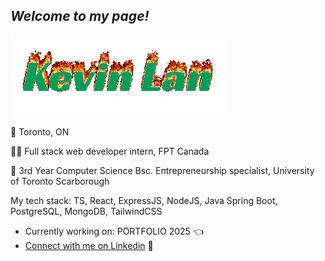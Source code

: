 ## *Welcome to my page!*

![Thumbnail](/coollogo_com-90624.gif)

📍 Toronto, ON 

🧑‍💼 Full stack web developer intern, FPT Canada

🏫 3rd Year Computer Science Bsc. Entrepreneurship specialist, University of Toronto Scarborough

My tech stack: TS, React, ExpressJS, NodeJS, Java Spring Boot, PostgreSQL, MongoDB, TailwindCSS

- Currently working on: PORTFOLIO 2025 👈
- [Connect with me on Linkedin](https://www.linkedin.com/in/kevin-lan-/) 🥂
